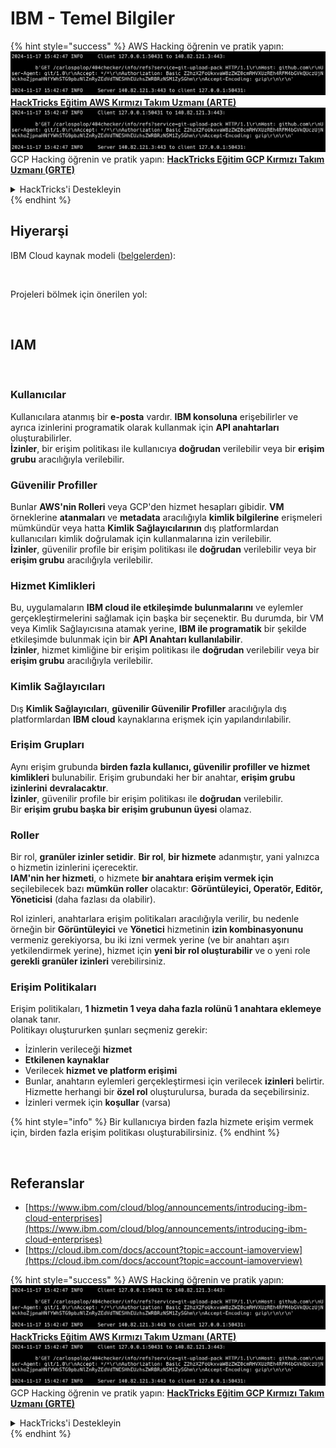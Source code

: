 # IBM - Temel Bilgiler

{% hint style="success" %}
AWS Hacking öğrenin ve pratik yapın:<img src="../../.gitbook/assets/image (1).png" alt="" data-size="line">[**HackTricks Eğitim AWS Kırmızı Takım Uzmanı (ARTE)**](https://training.hacktricks.xyz/courses/arte)<img src="../../.gitbook/assets/image (1).png" alt="" data-size="line">\
GCP Hacking öğrenin ve pratik yapın: <img src="../../.gitbook/assets/image (2).png" alt="" data-size="line">[**HackTricks Eğitim GCP Kırmızı Takım Uzmanı (GRTE)**<img src="../../.gitbook/assets/image (2).png" alt="" data-size="line">](https://training.hacktricks.xyz/courses/grte)

<details>

<summary>HackTricks'i Destekleyin</summary>

* [**abonelik planlarını**](https://github.com/sponsors/carlospolop) kontrol edin!
* **💬 [**Discord grubuna**](https://discord.gg/hRep4RUj7f) veya [**telegram grubuna**](https://t.me/peass) katılın ya da **Twitter'da** 🐦 [**@hacktricks\_live**](https://twitter.com/hacktricks\_live)** bizi takip edin.**
* **Hacking ipuçlarını paylaşmak için** [**HackTricks**](https://github.com/carlospolop/hacktricks) ve [**HackTricks Cloud**](https://github.com/carlospolop/hacktricks-cloud) github reposuna PR gönderin.

</details>
{% endhint %}

## Hiyerarşi

IBM Cloud kaynak modeli ([belgelerden](https://www.ibm.com/blog/announcement/introducing-ibm-cloud-enterprises/)):

<figure><img src="../../.gitbook/assets/image (225).png" alt=""><figcaption></figcaption></figure>

Projeleri bölmek için önerilen yol:

<figure><img src="../../.gitbook/assets/image (239).png" alt=""><figcaption></figcaption></figure>

## IAM

<figure><img src="../../.gitbook/assets/image (266).png" alt=""><figcaption></figcaption></figure>

### Kullanıcılar

Kullanıcılara atanmış bir **e-posta** vardır. **IBM konsoluna** erişebilirler ve ayrıca izinlerini programatik olarak kullanmak için **API anahtarları** oluşturabilirler.\
**İzinler**, bir erişim politikası ile kullanıcıya **doğrudan** verilebilir veya bir **erişim grubu** aracılığıyla verilebilir.

### Güvenilir Profiller

Bunlar **AWS'nin Rolleri** veya GCP'den hizmet hesapları gibidir. **VM** örneklerine **atanmaları** ve **metadata** aracılığıyla **kimlik bilgilerine** erişmeleri mümkündür veya hatta **Kimlik Sağlayıcılarının** dış platformlardan kullanıcıları kimlik doğrulamak için kullanmalarına izin verilebilir.\
**İzinler**, güvenilir profile bir erişim politikası ile **doğrudan** verilebilir veya bir **erişim grubu** aracılığıyla verilebilir.

### Hizmet Kimlikleri

Bu, uygulamaların **IBM cloud ile etkileşimde bulunmalarını** ve eylemler gerçekleştirmelerini sağlamak için başka bir seçenektir. Bu durumda, bir VM veya Kimlik Sağlayıcısına atamak yerine, **IBM ile programatik** bir şekilde etkileşimde bulunmak için bir **API Anahtarı kullanılabilir**.\
**İzinler**, hizmet kimliğine bir erişim politikası ile **doğrudan** verilebilir veya bir **erişim grubu** aracılığıyla verilebilir.

### Kimlik Sağlayıcıları

Dış **Kimlik Sağlayıcıları**, **güvenilir Güvenilir Profiller** aracılığıyla dış platformlardan **IBM cloud** kaynaklarına erişmek için yapılandırılabilir.

### Erişim Grupları

Aynı erişim grubunda **birden fazla kullanıcı, güvenilir profiller ve hizmet kimlikleri** bulunabilir. Erişim grubundaki her bir anahtar, **erişim grubu izinlerini** **devralacaktır**.\
**İzinler**, güvenilir profile bir erişim politikası ile **doğrudan** verilebilir.\
Bir **erişim grubu başka bir erişim grubunun üyesi** olamaz.

### Roller

Bir rol, **granüler izinler setidir**. **Bir rol**, **bir hizmete** adanmıştır, yani yalnızca o hizmetin izinlerini içerecektir.\
**IAM'nin her hizmeti**, o hizmete **bir anahtara erişim vermek için** seçilebilecek bazı **mümkün roller** olacaktır: **Görüntüleyici, Operatör, Editör, Yöneticisi** (daha fazlası da olabilir).

Rol izinleri, anahtarlara erişim politikaları aracılığıyla verilir, bu nedenle örneğin bir **Görüntüleyici** ve **Yönetici** hizmetinin **izin kombinasyonunu** vermeniz gerekiyorsa, bu iki izni vermek yerine (ve bir anahtarı aşırı yetkilendirmek yerine), hizmet için **yeni bir rol oluşturabilir** ve o yeni role **gerekli granüler izinleri** verebilirsiniz.

### Erişim Politikaları

Erişim politikaları, **1 hizmetin 1 veya daha fazla rolünü 1 anahtara eklemeye** olanak tanır.\
Politikayı oluştururken şunları seçmeniz gerekir:

* İzinlerin verileceği **hizmet**
* **Etkilenen kaynaklar**
* Verilecek **hizmet ve platform erişimi**
* Bunlar, anahtarın eylemleri gerçekleştirmesi için verilecek **izinleri** belirtir. Hizmette herhangi bir **özel rol** oluşturulursa, burada da seçebilirsiniz.
* İzinleri vermek için **koşullar** (varsa)

{% hint style="info" %}
Bir kullanıcıya birden fazla hizmete erişim vermek için, birden fazla erişim politikası oluşturabilirsiniz.
{% endhint %}

<figure><img src="../../.gitbook/assets/image (248).png" alt=""><figcaption></figcaption></figure>

## Referanslar

* [https://www.ibm.com/cloud/blog/announcements/introducing-ibm-cloud-enterprises](https://www.ibm.com/cloud/blog/announcements/introducing-ibm-cloud-enterprises)
* [https://cloud.ibm.com/docs/account?topic=account-iamoverview](https://cloud.ibm.com/docs/account?topic=account-iamoverview)

{% hint style="success" %}
AWS Hacking öğrenin ve pratik yapın:<img src="../../.gitbook/assets/image (1).png" alt="" data-size="line">[**HackTricks Eğitim AWS Kırmızı Takım Uzmanı (ARTE)**](https://training.hacktricks.xyz/courses/arte)<img src="../../.gitbook/assets/image (1).png" alt="" data-size="line">\
GCP Hacking öğrenin ve pratik yapın: <img src="../../.gitbook/assets/image (2).png" alt="" data-size="line">[**HackTricks Eğitim GCP Kırmızı Takım Uzmanı (GRTE)**<img src="../../.gitbook/assets/image (2).png" alt="" data-size="line">](https://training.hacktricks.xyz/courses/grte)

<details>

<summary>HackTricks'i Destekleyin</summary>

* [**abonelik planlarını**](https://github.com/sponsors/carlospolop) kontrol edin!
* **💬 [**Discord grubuna**](https://discord.gg/hRep4RUj7f) veya [**telegram grubuna**](https://t.me/peass) katılın ya da **Twitter'da** 🐦 [**@hacktricks\_live**](https://twitter.com/hacktricks\_live)** bizi takip edin.**
* **Hacking ipuçlarını paylaşmak için** [**HackTricks**](https://github.com/carlospolop/hacktricks) ve [**HackTricks Cloud**](https://github.com/carlospolop/hacktricks-cloud) github reposuna PR gönderin.

</details>
{% endhint %}
